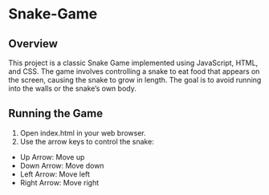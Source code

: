 # Snake-Game
## Overview
This project is a classic Snake Game implemented using JavaScript, HTML, and CSS. The game involves controlling a snake to eat food that appears on the screen, causing the snake to grow in length. The goal is to avoid running into the walls or the snake’s own body.
## Running the Game
1.	Open index.html in your web browser.
2.	Use the arrow keys to control the snake:
- Up Arrow: Move up
- Down Arrow: Move down
- Left Arrow: Move left
- Right Arrow: Move right
